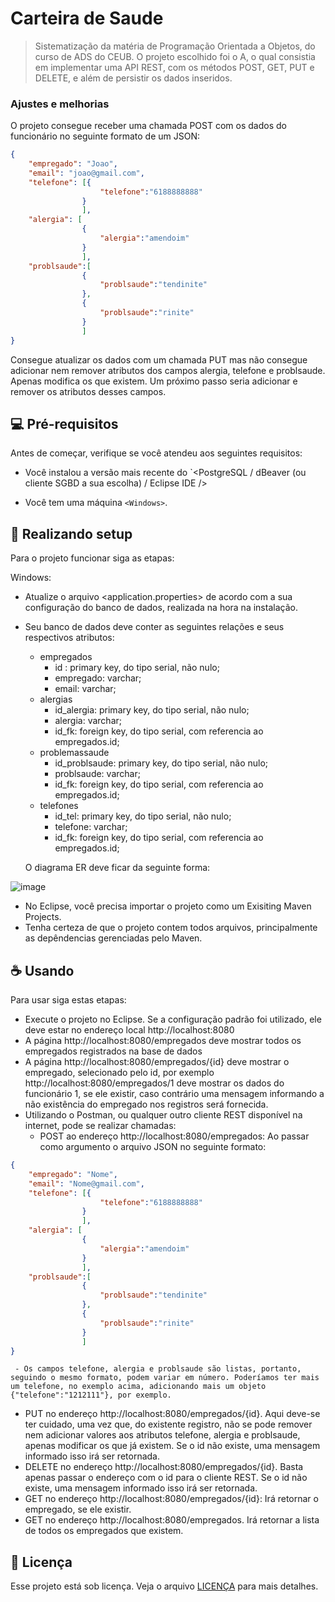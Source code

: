 # Carteira de Saude

> Sistematização da matéria de Programação Orientada a Objetos, do curso de ADS do CEUB. O projeto escolhido foi o A, o qual consistia em implementar uma API REST, com os métodos POST, GET, PUT e DELETE, e além de persistir os dados inseridos.

### Ajustes e melhorias

O projeto consegue receber uma chamada POST com os dados do funcionário no seguinte formato de um JSON:
```json
{
    "empregado": "Joao",
    "email": "joao@gmail.com",
    "telefone": [{
                    "telefone":"6188888888"
                }
                ],
    "alergia": [
                {
                    "alergia":"amendoim"
                }
                ],
    "problsaude":[
                {
                    "problsaude":"tendinite"
                },
                {
                    "problsaude":"rinite"
                }
                ]
}
```
Consegue atualizar os dados com um chamada PUT mas não consegue adicionar nem remover atributos dos campos alergia, telefone e problsaude. Apenas modifica os que existem. Um próximo passo seria adicionar e remover os atributos desses campos.

## 💻 Pré-requisitos

Antes de começar, verifique se você atendeu aos seguintes requisitos:

- Você instalou a versão mais recente do `<PostgreSQL / dBeaver (ou cliente SGBD a sua escolha) / Eclipse IDE />

- Você tem uma máquina `<Windows>`. 

## 🚀 Realizando setup

Para o projeto funcionar siga as etapas:

Windows:

- Atualize o arquivo <application.properties> de acordo com a sua configuração do banco de dados, realizada na hora na instalação.
- Seu banco de dados deve conter as seguintes relações e seus respectivos atributos:
  - empregados
     - id : primary key, do tipo serial, não nulo;
     - empregado: varchar;
     - email: varchar;
  - alergias
    - id_alergia: primary key, do tipo serial, não nulo;
    - alergia: varchar;
    - id_fk: foreign key, do tipo serial, com referencia ao empregados.id;
  - problemassaude
    - id_problsaude: primary key, do tipo serial, não nulo;
    - problsaude: varchar;
    - id_fk: foreign key, do tipo serial, com referencia ao empregados.id;
  - telefones
    - id_tel: primary key, do tipo serial, não nulo;
    - telefone: varchar;
    - id_fk: foreign key, do tipo serial, com referencia ao empregados.id;
   
  O diagrama ER deve ficar da seguinte forma:

![image](https://github.com/pedromfsantos/sistematizacaoPOO/assets/13856875/51b40ecc-2d09-41f1-be74-5d500b7e1938)

- No Eclipse, você precisa importar o projeto como um Exisiting Maven Projects.
- Tenha certeza de que o projeto contem todos arquivos, principalmente as depêndencias gerenciadas pelo Maven.

## ☕ Usando

Para usar siga estas etapas:

- Execute o projeto no Eclipse. Se a configuração padrão foi utilizado, ele deve estar no endereço local http://localhost:8080
- A página http://localhost:8080/empregados deve mostrar todos os empregados registrados na base de dados
- A página http://localhost:8080/empregados/{id} deve mostrar o empregado, selecionado pelo id, por exemplo http://localhost:8080/empregados/1 deve mostrar os dados do funcionário 1, se ele existir, caso contrário uma mensagem informando a não existência do empregado nos registros será fornecida.
- Utilizando o Postman, ou qualquer outro cliente REST disponível na internet, pode se realizar chamadas:
  - POST ao endereço http://localhost:8080/empregados: Ao passar como argumento o arquivo JSON no seguinte formato:
```json
{
    "empregado": "Nome",
    "email": "Nome@gmail.com",
    "telefone": [{
                    "telefone":"6188888888"
                }
                ],
    "alergia": [
                {
                    "alergia":"amendoim"
                }
                ],
    "problsaude":[
                {
                    "problsaude":"tendinite"
                },
                {
                    "problsaude":"rinite"
                }
                ]
}
```

     - Os campos telefone, alergia e problsaude são listas, portanto, seguindo o mesmo formato, podem variar em número. Poderíamos ter mais um telefone, no exemplo acima, adicionando mais um objeto {"telefone":"1212111"}, por exemplo.
 - PUT no endereço http://localhost:8080/empregados/{id}. Aqui deve-se ter cuidado, uma vez que, do existente registro, não se pode remover nem adicionar valores aos atributos telefone, alergia e problsaude, apenas modificar os que já existem. Se o id não existe, uma mensagem informado isso irá ser retornada.
 - DELETE no endereço http://localhost:8080/empregados/{id}. Basta apenas passar o endereço com o id para o cliente REST. Se o id não existe, uma mensagem informado isso irá ser retornada.
 - GET no endereço http://localhost:8080/empregados/{id}: Irá retornar o empregado, se ele existir.
 - GET no endereço http://localhost:8080/empregados. Irá retornar a lista de todos os empregados que existem.



## 📝 Licença

Esse projeto está sob licença. Veja o arquivo [LICENÇA](LICENSE.md) para mais detalhes.
